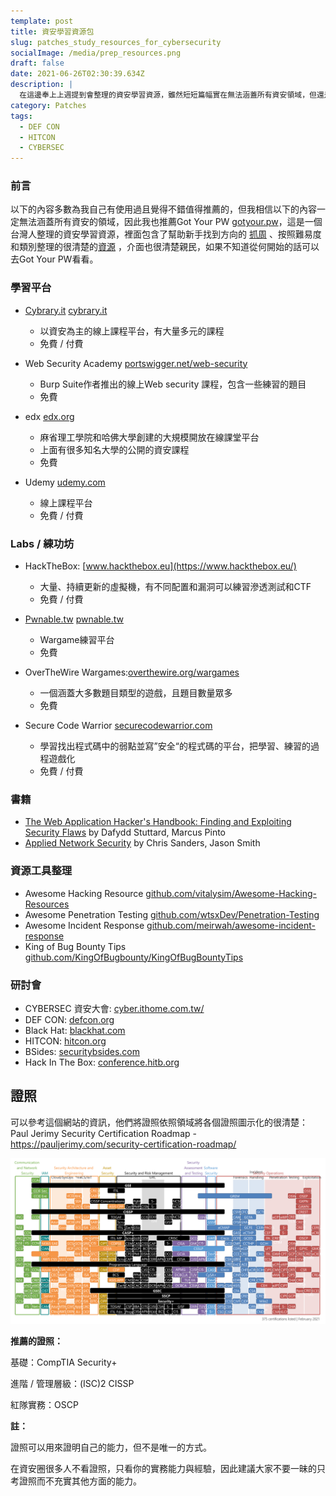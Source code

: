 ```yaml
---
template: post
title: 資安學習資源包
slug: patches_study_resources_for_cybersecurity
socialImage: /media/prep_resources.png
draft: false
date: 2021-06-26T02:30:39.634Z
description: |
  在這邊奉上上週提到會整理的資安學習資源，雖然短短篇幅實在無法涵蓋所有資安領域，但還是希望對大家還算有幫助
category: Patches
tags:
  - DEF CON
  - HITCON
  - CYBERSEC
---
```

### 前言

以下的內容多數為我自己有使用過且覺得不錯值得推薦的，但我相信以下的內容一定無法涵蓋所有資安的領域，因此我也推薦Got Your PW [gotyour.pw](http://gotyour.pw/)，這是一個台灣人整理的資安學習資源，裡面包含了幫助新手找到方向的 [抓周](https://gotyour.pw/grab.html) 、按照難易度和類別整理的很清楚的[資源](https://gotyour.pw/resources.html) ，介面也很清楚親民，如果不知道從何開始的話可以去Got Your PW看看。

### **學習平台**

* [Cybrary.it](http://Cybrary.it) [cybrary.it](notion://www.notion.so/infosecdecompress/www.cybrary.it)

  * 以資安為主的線上課程平台，有大量多元的課程
  * 免費 / 付費
* Web Security Academy [portswigger.net/web-security](https://portswigger.net/web-security)

  * Burp Suite作者推出的線上Web security 課程，包含一些練習的題目
  * 免費
* edx [edx.org](https://www.edx.org/)

  * 麻省理工學院和哈佛大學創建的大規模開放在線課堂平台
  * 上面有很多知名大學的公開的資安課程
  * 免費
* Udemy [udemy.com](https://www.udemy.com/)

  * 線上課程平台
  * 免費 / 付費

### **Labs / 練功坊**

* HackTheBox: [www.hackthebox.eu](https://www.hackthebox.eu/)

  * 大量、持續更新的虛擬機，有不同配置和漏洞可以練習滲透測試和CTF
  * 免費 / 付費
* [Pwnable.tw](http://Pwnable.tw) [pwnable.tw](https://pwnable.tw/)

  * Wargame練習平台
  * 免費
* OverTheWire Wargames:[overthewire.org/wargames](https://overthewire.org/wargames/)

  * 一個涵蓋大多數題目類型的遊戲，且題目數量眾多
  * 免費
* Secure Code Warrior [securecodewarrior.com](https://www.securecodewarrior.com/)

  * 學習找出程式碼中的弱點並寫”安全“的程式碼的平台，把學習、練習的過程遊戲化
  * 免費 / 付費

### 書籍

* [The Web Application Hacker's Handbook: Finding and Exploiting Security Flaws](https://www.books.com.tw/products/F012500494) by Dafydd Stuttard, Marcus Pinto
* [Applied Network Security](https://www.books.com.tw/products/F015899660) by Chris Sanders, Jason Smith

### 資源工具整理

* Awesome Hacking Resource [github.com/vitalysim/Awesome-Hacking-Resources](https://github.com/vitalysim/Awesome-Hacking-Resources)
* Awesome Penetration Testing [github.com/wtsxDev/Penetration-Testing](https://github.com/wtsxDev/Penetration-Testing)
* Awesome Incident Response [github.com/meirwah/awesome-incident-response](http://github.com/meirwah/awesome-incident-response)
* King of Bug Bounty Tips [github.com/KingOfBugbounty/KingOfBugBountyTips](http://github.com/KingOfBugbounty/KingOfBugBountyTips)

### **研討會**

* CYBERSEC 資安大會: [cyber.ithome.com.tw/](https://cyber.ithome.com.tw/) 
* DEF CON: [defcon.org](https://defcon.org/) 
* Black Hat: [blackhat.com](https://www.blackhat.com/) 
* HITCON: [hitcon.org](https://hitcon.org/2021/) 
* BSides: [securitybsides.com](http://www.securitybsides.com/)
* Hack In The Box: [conference.hitb.org](https://conference.hitb.org/)

## 證照

可以參考這個網站的資訊，他們將證照依照領域將各個證照圖示化的很清楚：Paul Jerimy Security Certification Roadmap - [](https://pauljerimy.com/security-certification-roadmap/)<https://pauljerimy.com/security-certification-roadmap/>

![](/media/prep_resources_certs.png)

**推薦的證照：**

基礎：CompTIA Security+

進階 / 管理層級：(ISC)2 CISSP

紅隊實務：OSCP

**註：**

證照可以用來證明自己的能力，但不是唯一的方式。

在資安圈很多人不看證照，只看你的實務能力與經驗，因此建議大家不要一昧的只考證照而不充實其他方面的能力。